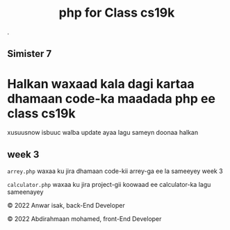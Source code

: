 <h1 align="center">php for Class cs19k</h1>.

## Simister 7

# Halkan waxaad kala dagi kartaa dhamaan code-ka maadada php ee class cs19k

xusuusnow isbuuc walba update ayaa lagu sameyn doonaa halkan

## week 3

`arrey.php` waxaa ku jira dhamaan code-kii arrey-ga ee la sameeyey week 3

`calculator.php` waxaa ku jira project-gii koowaad ee calculator-ka lagu sameenayey

<p align="left">© 2022 Anwar isak, back-End Developer</p>

<p align="left">© 2022 Abdirahmaan mohamed, front-End Developer</p>
